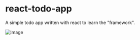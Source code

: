 # react-todo-app
A simple todo app written with react to learn the "framework".

![image](https://user-images.githubusercontent.com/53584026/212142226-4d55838b-ac14-4953-9c0d-b5ec58f21be2.png)

